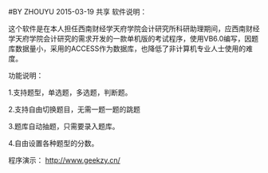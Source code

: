 #BY ZHOUYU 2015-03-19 共享
软件说明：

这个软件是在本人担任西南财经学天府学院会计研究所科研助理期间，应西南财经学天府学院会计研究的需求开发的一款单机版的考试程序，使用VB6.0编写，因题库数据量小，采用的ACCESS作为数据库，也降低了非计算机专业人士使用的难度。

功能说明：

1.支持题型，单选题，多选题，判断题。

2.支持自由切换题目，无需一题一题的跳题

3.题库自动抽题，只需要录入题库。

4.自由设置各种题型的分数。

程序演示：
http://www.geekzy.cn/
